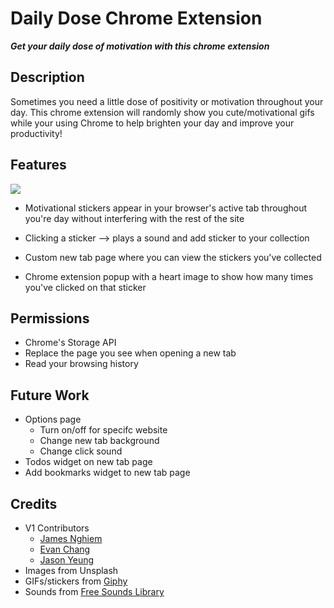 # Daily Dose Chrome Extension

***Get your daily dose of motivation with this chrome extension***

## Description

Sometimes you need a little dose of positivity or motivation throughout your day. This chrome extension will randomly show you cute/motivational gifs while your using Chrome to help brighten your day and improve your productivity!

<!-- Download Daily Dose at: []() -->

## Features

![](https://media.giphy.com/media/d8dBt5XxIlnStGS9BJ/giphy.gif)

* Motivational stickers appear in your browser's active tab throughout you're day without interfering with the rest of the site

* Clicking a sticker --> plays a sound and add sticker to your collection

* Custom new tab page where you can view the stickers you've collected

* Chrome extension popup with a heart image to show how many times you've clicked on that sticker

## Permissions

* Chrome's Storage API
* Replace the page you see when opening a new tab
* Read your browsing history

## Future Work

* Options page
  * Turn on/off for specifc website
  * Change new tab background
  * Change click sound
* Todos widget on new tab page
* Add bookmarks widget to new tab page

## Credits

* V1 Contributors
  * [James Nghiem](https://github.com/jamesnghiem)
  * [Evan Chang](https://github.com/pkmnfreak)
  * [Jason Yeung](https://github.com/JasonJYeung)
* Images from Unsplash
* GIFs/stickers from [Giphy](https://giphy.com/)
* Sounds from [Free Sounds Library](https://www.freesoundslibrary.com/)
